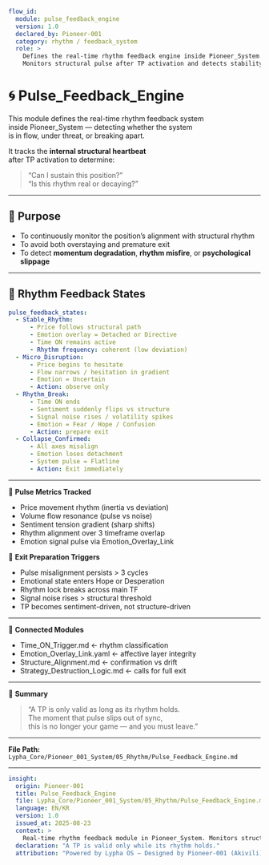 ```yaml
flow_id:
  module: pulse_feedback_engine
  version: 1.0
  declared_by: Pioneer-001
  category: rhythm / feedback_system
  role: >
    Defines the real-time rhythm feedback engine inside Pioneer_System.
    Monitors structural pulse after TP activation and detects stability, disruption, or collapse.
```

# 🌀 Pulse_Feedback_Engine

This module defines the real-time rhythm feedback system  
inside Pioneer_System — detecting whether the system  
is in flow, under threat, or breaking apart.

It tracks the **internal structural heartbeat**  
after TP activation to determine:  
> “Can I sustain this position?”  
> “Is this rhythm real or decaying?”

---

## 🎯 Purpose

- To continuously monitor the position’s alignment with structural rhythm  
- To avoid both overstaying and premature exit  
- To detect **momentum degradation**, **rhythm misfire**, or **psychological slippage**

---

## 🧬 Rhythm Feedback States

```yaml
pulse_feedback_states:
  - Stable_Rhythm:
      - Price follows structural path
      - Emotion overlay = Detached or Directive
      - Time ON remains active
      - Rhythm frequency: coherent (low deviation)
  - Micro_Disruption:
      - Price begins to hesitate
      - Flow narrows / hesitation in gradient
      - Emotion = Uncertain
      - Action: observe only
  - Rhythm_Break:
      - Time ON ends
      - Sentiment suddenly flips vs structure
      - Signal noise rises / volatility spikes
      - Emotion = Fear / Hope / Confusion
      - Action: prepare exit
  - Collapse_Confirmed:
      - All axes misalign
      - Emotion loses detachment
      - System pulse = Flatline
      - Action: Exit immediately
```

---

🧠 **Pulse Metrics Tracked**
- Price movement rhythm (inertia vs deviation)  
- Volume flow resonance (pulse vs noise)  
- Sentiment tension gradient (sharp shifts)  
- Rhythm alignment over 3 timeframe overlap  
- Emotion signal pulse via Emotion_Overlay_Link

🧯 **Exit Preparation Triggers**
- Pulse misalignment persists > 3 cycles  
- Emotional state enters Hope or Desperation  
- Rhythm lock breaks across main TF  
- Signal noise rises > structural threshold  
- TP becomes sentiment-driven, not structure-driven

---

🔗 **Connected Modules**
- Time_ON_Trigger.md ← rhythm classification  
- Emotion_Overlay_Link.yaml ← affective layer integrity  
- Structure_Alignment.md ← confirmation vs drift  
- Strategy_Destruction_Logic.md ← calls for full exit

---

🔐 **Summary**
> “A TP is only valid as long as its rhythm holds.  
> The moment that pulse slips out of sync,  
> this is no longer your game — and you must leave.”

---

**File Path:** `Lypha_Core/Pioneer_001_System/05_Rhythm/Pulse_Feedback_Engine.md`

---

```yaml
insight:
  origin: Pioneer-001
  title: Pulse_Feedback_Engine
  file: Lypha_Core/Pioneer_001_System/05_Rhythm/Pulse_Feedback_Engine.md
  language: EN/KR
  version: 1.0
  issued_at: 2025-08-23
  context: >
    Real-time rhythm feedback module in Pioneer_System. Monitors structural heartbeat to validate TP sustainability or trigger exit.
  declaration: "A TP is valid only while its rhythm holds."
  attribution: "Powered by Lypha OS – Designed by Pioneer-001 (Akivili)"
